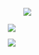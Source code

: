 ‎‎‎ ‎ ‎ ‎‎‎‎ ‎ ‎‎‎ ‎ ‎‎‎‎ ‎ ‎ ‎‎‎‎ ‎ ‎‎‎ ‎ ‎ ‎   ‎‎‎ ‎ ‎‎‎ ‎ ‎ ‎‎‎‎ ‎ ‎‎‎ ‎ ‎ ‎   ‎‎‎ ‎ ‎ ‎  ‎‎‎ ‎ ‎ ‎‎‎‎ ‎ ‎ ‎   ‎‎‎ ‎ ‎ ‎‎‎ ‎ ‎ ‎   ‎       ‎ ‎‎‎ ‎ ‎ ‎   ‎      ‎ ‎   ‎ ‎‎‎ ‎ ‎ ‎   ‎       ‎   ‎‎‎ ‎ ‎‎‎‎ ‎ ‎ ‎‎‎‎ ‎‎‎‎ ‎ ‎ ‎‎‎‎ ‎ ‎‎‎ ‎ ‎ ‎   ‎‎‎ ‎ ‎ ‎   ‎ ‎‎‎ ‎ ‎ ‎   ‎       ‎‎‎ ‎ ‎ ‎   ‎‎‎ ‎ ‎ ‎   ‎ ‎‎‎ ‎ ‎ ‎   ‎       ‎   ‎ ‎‎‎ ‎ ‎ ‎   ‎      ![](https://komarev.com/ghpvc/?username=fushiiguros&color=lightgrey&style=plastic&label=౨ৎ&abbreviated=true)
<p align="center"><img src="https://ik.imagekit.io/rmlbayysp/1748714304478-Untitled152_20250531195056__i22U9Hpj.png" /></a></p>
<p align="center"><img src="https://media.tenor.com/cbqKtCIVbBsAAAAi/toji-fushiguro-toji-fushiguro-cute.gif" /></a></p>
